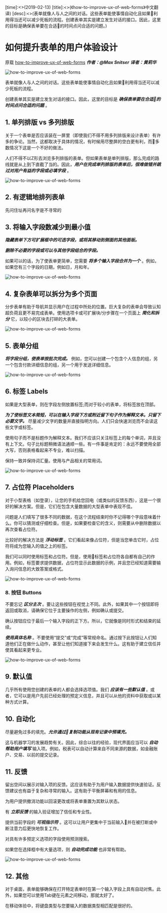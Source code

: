 [time]:<>(2019-02-13)
[title]:<>(《how-to-improve-ux-of-web-forms》中文翻译)
[desc]:<>(表单就像人与人之间的对话。这些表单能使事情自动化且如果利用得当还可以减少死板的流程。创建表单其实是建立发生对话的接口。因此，这里的目标是确保表单要在合适的时间点问合适的问题。)

# 如何提升表单的用户体验设计

原载 [how-to-improve-ux-of-web-forms](http://maxsnitser.com/blog/how-to-improve-ux-of-web-forms)
***作者：@Max Snitser***
***译者：黄莉华***

![how-to-improve-ux-of-web-forms](./image/how-to-improve-ux-of-web-forms-1.png '如何提升表单的用户体验设计')

表单就像人与人之间的对话。这些表单能使事情自动化且如果利用得当还可以减少死板的流程。

创建表单其实是建立发生对话的接口。因此，这里的目标是 ***确保表单要在合适的时间点问合适的问题*** 。

## 1. 单列排版 vs  多列排版

关于一个表单是否应该装在一屏里（即使我们不得不用多列排版来设计表单）有许多的争论。当然，这都取决于具体的情况，有时候用尽整屏的空白更有利，而多数情况下这是一个不好的做法。

人们不得不以Z形去浏览多列排版的表单。但如果表单是单列排版，那么完成的路线就是从上到下直截了当的。因此，***用户在完成单列排版的表单后，很难做错并跳过对用户有益的字段或必填字段*** 。

![how-to-improve-ux-of-web-forms](./image/how-to-improve-ux-of-web-forms-2.png '单列排版 vs  多列排版')

## 2. 有逻辑地排列表单

先问住址再问名字是不寻常的

## 3. 将输入字段数减少到最小值

***隐藏表单下方可扩展框中的可选字段，或将其移动到侧面的其他面板。***

***删除不必要的字段或可以与其他字段组合的字段。***

如果可以的话，为了使表单更简单，您需要 ***将多个输入字段合并为一个*** 。例如，如果您有三个字段的日期，例如日，月和年。

![how-to-improve-ux-of-web-forms](./image/how-to-improve-ux-of-web-forms-3.png '将输入字段数减少到最小值')

## 4. 复杂表单可以拆分为多个页面

分步表单有助于导航并显示用户在过程中所处的位置。巨大复杂的表单会导致认知超负荷且更不易完成表单。使用选项卡或可扩展块/分步骤在一个页面上 ***简化和拆分*** 它，以较小的区块去打碎的大表单。

![how-to-improve-ux-of-web-forms](./image/how-to-improve-ux-of-web-forms-4.png '复杂表单可以拆分为多个页面')

## 5. 表单分组

***将字段分组，使表单按批次完成。*** 例如，您可以创建一个包含个人信息的组，另一个包含付款详细信息的组，另一个用于发送详细信息。

![how-to-improve-ux-of-web-forms](./image/how-to-improve-ux-of-web-forms-5.png '表单分组')

## 6. 标签 Labels

如果是大型表单，则在字段左侧放置标签;而对于较小的表单，将标签放在顶部。

***为了使标签文本简短，可以在输入字段下方或附近留下句子作为解释文本。只留下必要文字。*** 尽量减少文字的数量并直接指明方向。人们只会快速浏览而不会读这些文字或标签。

使用句子而不是标题作为解释文本。我们不应该只关注标签上的每个单词，并且没有上下文。句子比标题稍微语法通顺一些。有一件事是肯定的：永远不要使用全部大写，否则表格看起来不专业，难以扫描。

保持一致并保持词汇量。使用与产品相关的常用词。

![how-to-improve-ux-of-web-forms](./image/how-to-improve-ux-of-web-forms-6.png '标签 Labels')

## 7. 占位符 Placeholders

对于小型表格（如登录），让您的手机给您回电（或类似的反馈东西），这是一个很好的解决方案。但是，它们在包含大量数据的大型表单中表现不佳。

问题是人们填写了很多不同的数据，在这个流程结束时你不记得哪个字段意味着什么。你可以猜测或仔细检查。但是，如果要检查它的含义，则需要从中删除数据以再次查看占位符。

比较好的解决方法是 ***浮动标签*** 。它们看起来像占位符，但是当您单击它时，占位符将成为您输入的值之上的标签。

我们可以同时使用标签和占位符。但是，使用标签和占位符各自都有自己的作用。例如，标签要求提供数据，占位符显示此数据的示例，并且您已经知道需要输入询问信息的大致答案或格式。

![how-to-improve-ux-of-web-forms](./image/how-to-improve-ux-of-web-forms-7.png '占位符 Placeholders')

### 8. 按钮 Buttons

不要忘记 ***区分主次*** 。要让这些按钮在视觉上不同。此外，如果其中一个按钮即将返回或取消，请确保它位于主要操作的左侧，例如确认或提交。

确认按钮应位于最后一个输入字段的正下方。所以，它就像是同时形式和结束的延续。

***使用具体名称*** 。不要使用“提交”或“完成”等常规命名。通过按下此按钮让人们知道他们正在做什么动作，甚至让他们知道接下来会发生什么。这有助于建立信任并使其看起来更专业。

![how-to-improve-ux-of-web-forms](./image/how-to-improve-ux-of-web-forms-8.png '按钮 Buttons')

## 9. 默认值

几乎所有使用您创建的表单的人都会选择选项值。我们 ***应该有一些默认值*** 。或者，它可以是用户先前已经处理的预定义信息，并且可以从他的资料中获取或以某种方式计算。

## 10. 自动化

尽量避免过多的填充。***允许通过复制功能从现有记录中预填充。***

这与机器学习的发展趋势有关。因此，综合以往的经验，现代界面应当可以 ***自动帮助用户填写*** 输入项。例如，税表可以自动计算来自不同来源的数据，如金融账户、交易、以前的提交记录。

## 11. 反馈

留出空间以展示对输入项的反馈。这应该有助于为用户输入数据提供快速验证。反馈建议也有益于复杂和寻常的输入。这有助于平衡屏幕和有用的信息。

为用户提供撤消功能以回滚更改或将表单重置为其默认状态。

有 ***立即反馈*** 的输入验证增加了信任和专业性。

提供当前字段的 ***可视指示符*** 。这可以让用户更集中于当前输入并在被打断或中断注意力后更快地恢复工作。

对具有许多预定义选项的字段使用预测搜索。

如果您在选择框中有大量选项，则 ***自动完成功能*** 也非常有帮助。

![how-to-improve-ux-of-web-forms](./image/how-to-improve-ux-of-web-forms-9.png '反馈')

## 12. 其他

对于桌面，表单能够确保在打开特定表单时在第一个输入字段上具有自动对焦。此外，如果您可以使用Tab键在元素之间移动，那就太好了。

在移动体验中，将键盘类型与您要输入的数据类型相匹配是很好的。
